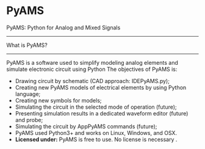 # PyAMS
PyAMS: Python for Analog and Mixed Signals

**************
What is PyAMS?
**************

PyAMS is a software used to simplify modeling analog elements and simulate electronic circuit using Python
The objectives of PyAMS is:

*	Drawing circuit by schematic (CAD approach: IDEPyAMS.py);
*	Creating new PyAMS models of electrical elements by using Python language;
*	Creating new symbols for models;
*	Simulating the circuit in the selected mode of operation (future);
*	Presenting simulation results in a dedicated waveform editor (future) and probe;
* Simulating the circuit by AppPyAMS commands (future);
* PyAMS used Python3+ and works on  Linux, Windows, and OSX.
* **Licensed under:** PyAMS is free to use. No license is necessary .
